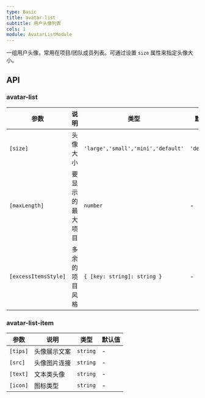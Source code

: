 ```yaml
---
type: Basic
title: avatar-list
subtitle: 用户头像列表
cols: 1
module: AvatarListModule
---
```


一组用户头像，常用在项目/团队成员列表。可通过设置 `size` 属性来指定头像大小。

## API

### avatar-list

| 参数                 | 说明             | 类型                               | 默认值      |
|----------------------|----------------|------------------------------------|-------------|
| `[size]`             | 头像大小         | `'large','small','mini','default'` | `'default'` |
| `[maxLength]`        | 要显示的最大项目 | `number`                           | -           |
| `[excessItemsStyle]` | 多余的项目风格   | `{ [key: string]: string }`        | -           |

### avatar-list-item

| 参数     | 说明         | 类型     | 默认值 |
| -------- | ------------ | -------- | ------ |
| `[tips]` | 头像展示文案 | `string` | -      |
| `[src]`  | 头像图片连接 | `string` | -      |
| `[text]` | 文本类头像   | `string` | -      |
| `[icon]` | 图标类型     | `string` | -      |
